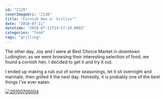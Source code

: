 ```yaml
---
id: "2129"
coverImageUri: "2130"
title: "Cornish Hen a' Grillin'"
date: "2010-07-11"
datetime: "2010-07-11T14:57:10.000Z"
categories: "food"
tags: "grilling"
---
```


The other day, Joy and I were at Best Choice Market in downtown Ludington; as we were browsing their interesting selection of food, we found a cornish hen. I decided to get it and try it out.

I ended up making a rub out of some seasonings, let it sit overnight and marinate, then grilled it the next day. Honestly, it is probably one of the best things I've ever eaten.

[![](http://assets.brandonmartinez.com/brandonmartinez/2010/07/20100705004-575x383.jpg "20100705004")](http://assets.brandonmartinez.com/brandonmartinez/2010/07/20100705004.jpg)
